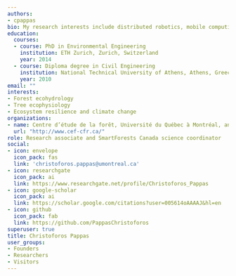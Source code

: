 ```yaml
---
authors:
- cpappas
bio: My research interests include distributed robotics, mobile computing and programmable matter.
education:
  courses:
  - course: PhD in Environmental Engineering
    institution: ETH Zurich, Zurich, Switzerland
    year: 2014
  - course: Diploma degree in Civil Engineering
    institution: National Technical University of Athens, Athens, Greece
    year: 2010
email: ""
interests:
- Forest ecohydrology
- Tree ecophysiology
- Ecosystem resilience and climate change
organizations:
- name: Centre d’étude de la forêt, Université du Québec à Montréal, and Département Science et Technologie, Téluq, Université du Québec
  url: "http://www.cef-cfr.ca/"
role: Research associate and SmartForests Canada science coordinator
social:
- icon: envelope
  icon_pack: fas
  link: 'christoforos.pappas@umontreal.ca'
- icon: researchgate
  icon_pack: ai
  link: https://www.researchgate.net/profile/Christoforos_Pappas
- icon: google-scholar
  icon_pack: ai
  link: https://scholar.google.com/citations?user=005614oAAAAJ&hl=en
- icon: github
  icon_pack: fab
  link: https://github.com/PappasChristoforos
superuser: true
title: Christoforos Pappas
user_groups:
- Founders
- Researchers
- Visitors
---
```



